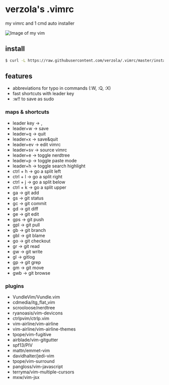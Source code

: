 # verzola's .vimrc
my vimrc and 1 cmd auto installer

![Image of my vim](https://raw.githubusercontent.com/verzola/.vimrc/master/vimux.png)

## install
```sh
$ curl -L https://raw.githubusercontent.com/verzola/.vimrc/master/install.sh | sh
```

## features
- abbreviations for typo in commands (:W, :Q, :X)
- fast shortcuts with leader key
- :w!! to save as sudo

### maps & shortcuts
- leader key -> ,
- leader+w -> save
- leader+q -> quit
- leader+x -> save&quit
- leader+ev -> edit vimrc
- leader+sv -> source vimrc
- leader+e -> toggle nerdtree
- leader+p -> toggle paste mode
- leader+h -> toggle search highlight
- ctrl + h -> go a split left
- ctrl + l -> go a split right
- ctrl + j -> go a split below
- ctrl + k -> go a split upper
- <space>ga -> git add
- <space>gs -> git status
- <space>gc -> git commit
- <space>gd -> git diff
- <space>ge -> git edit
- <space>gps -> git push
- <space>gpl -> git pull
- <space>gb -> git branch
- <space>gbl -> git blame
- <space>go -> git checkout
- <space>gr -> git read
- <space>gw -> git write
- <space>gl -> gitlog
- <space>gp -> git grep
- <space>gm -> git move
- <space>gwb -> git browse

### plugins
- VundleVim/Vundle.vim
- cdmedia/itg_flat_vim
- scrooloose/nerdtree
- ryanoasis/vim-devicons
- ctrlpvim/ctrlp.vim
- vim-airline/vim-airline
- vim-airline/vim-airline-themes
- tpope/vim-fugitive
- airblade/vim-gitgutter
- spf13/PIV
- mattn/emmet-vim
- davidhalter/jedi-vim
- tpope/vim-surround
- pangloss/vim-javascript
- terryma/vim-multiple-cursors
- mxw/vim-jsx

